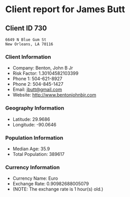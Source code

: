 # Client report for James Butt
## Client ID 730
```
6649 N Blue Gum St
New Orleans, LA 70116
```
### Client Information
* Company: Benton, John B Jr
* Risk Factor: 1.30104582103399
* Phone 1: 504-621-8927
* Phone 2: 504-845-1427
* Email: jbutt@gmail.com
* Website: http://www.bentonjohnbjr.com
### Geography Information
* Latitude: 29.9686
* Longitude: -90.0646
### Population Information
* Median Age: 35.9
* Total Population: 389617
### Currency Information
* Currency Name: Euro
* Exchange Rate: 0.90982688005079
* (NOTE: The exchange rate is 1 hour(s) old.)
